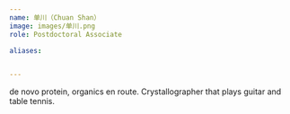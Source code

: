 ```yaml
---
name: 单川（Chuan Shan）
image: images/单川.png
role: Postdoctoral Associate

aliases:


---
```


de novo protein, organics en route. 
Crystallographer that plays guitar and table tennis. 
